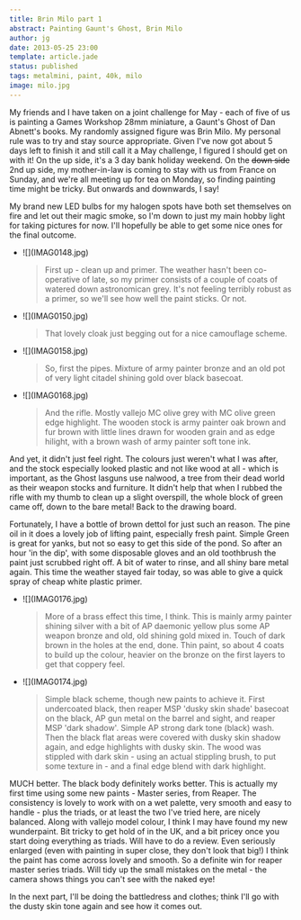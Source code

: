 ```yaml
---
title: Brin Milo part 1
abstract: Painting Gaunt's Ghost, Brin Milo
author: jg
date: 2013-05-25 23:00
template: article.jade
status: published
tags: metalmini, paint, 40k, milo
image: milo.jpg
---
```


My friends and I have taken on a joint challenge for May - each of five of us is painting a Games Workshop 28mm miniature, a Gaunt's Ghost of Dan Abnett's books. My randomly assigned figure was Brin Milo. My personal rule was to try and stay source appropriate. Given I've now got about 5 days left to finish it and still call it a May challenge, I figured I should get on with it! On the up side, it's a 3 day bank holiday weekend. On the <strike>down side</strike> 2nd up side, my mother-in-law is coming to stay with us from France on Sunday, and we're all meeting up for tea on Monday, so finding painting time might be tricky. But onwards and downwards, I say!

<span class="more"></span>

My brand new LED bulbs for my halogen spots have both set themselves on fire and let out their magic smoke, so I'm down to just my main hobby light for taking pictures for now. I'll hopefully be able to get some nice ones for the final outcome.

<ul class="small-block-grid-1 large-block-grid-4">
	<li>![](IMAG0148.jpg)
		<blockquote>First up - clean up and primer. The weather hasn't been co-operative of late, so my primer consists of a couple of coats of watered down astronomican grey. It's not feeling terribly robust as a primer, so we'll see how well the paint sticks. Or not.</blockquote>
	</li>
	<li>![](IMAG0150.jpg)
		<blockquote>That lovely cloak just begging out for a nice camouflage scheme.</blockquote>
	</li>
	<li>![](IMAG0158.jpg)
		<blockquote>So, first the pipes. Mixture of army painter bronze and an old pot of very light citadel shining gold over black basecoat.</blockquote>
	</li>
	<li>![](IMAG0168.jpg)
		<blockquote>And the rifle. Mostly vallejo MC olive grey with MC olive green edge highlight. The wooden stock is army painter oak brown and fur brown with little lines drawn for wooden grain and as edge hilight, with a brown wash of army painter soft tone ink.</blockquote>
	</li>
</ul>
<p>
And yet, it didn't just feel right. The colours just weren't what I was after, and the stock especially looked plastic and not like wood at all - which is important, as the Ghost lasguns use nalwood, a tree from their dead world as their weapon stocks and furniture. It didn't help that when I rubbed the rifle with my thumb to clean up a slight overspill, the whole block of green came off, down to the bare metal! Back to the drawing board.

Fortunately, I have a bottle of brown dettol for just such an reason. The pine oil in it does a lovely job of lifting paint, especially fresh paint. Simple Green is great for yanks, but not so easy to get this side of the pond. So after an hour 'in the dip', with some disposable gloves and an old toothbrush the paint just scrubbed right off. A bit of water to rinse, and all shiny bare metal again. This time the weather stayed fair today, so was able to give a quick spray of cheap white plastic primer.
</p>

<ul class="small-block-grid-1 large-block-grid-2">
	<li>![](IMAG0176.jpg)
		<blockquote>More of a brass effect this time, I think. This is mainly army painter shining silver with a bit of AP daemonic yellow plus some AP weapon bronze and old, old shining gold mixed in. Touch of dark brown in the holes at the end, done. Thin paint, so about 4 coats to build up the colour, heavier on the bronze on the first layers to get that coppery feel.</blockquote>
	</li>
	<li>![](IMAG0174.jpg)
		<blockquote>Simple black scheme, though new paints to achieve it. First undercoated black, then reaper MSP 'dusky skin shade' basecoat on the black, AP gun metal on the barrel and sight, and reaper MSP 'dark shadow'. Simple AP strong dark tone (black) wash. Then the black flat areas were covered with dusky skin shadow again, and edge highlights with dusky skin. The wood was stippled with dark skin - using an actual stippling brush, to put some texture in - and a final edge blend with dark highlight. </blockquote>
	</li>
</ul>

MUCH better. The black body definitely works better. This is actually my first time using some new paints - Master series, from Reaper. The consistency is lovely to work with on a wet palette, very smooth and easy to handle - plus the triads, or at least the two I've tried here, are nicely balanced. Along with vallejo model colour, I think I may have found my new wunderpaint. Bit tricky to get hold of in the UK, and a bit pricey once you start doing everything as triads. Will have to do a review. Even seriously enlarged (even with painting in super close, they don't look that big!) I think the paint has come across lovely and smooth. So a definite win for reaper master series triads. Will tidy up the small mistakes on the metal - the camera shows things you can't see with the naked eye!

In the next part, I'll be doing the battledress and clothes; think I'll go with the dusty skin tone again and see how it comes out.